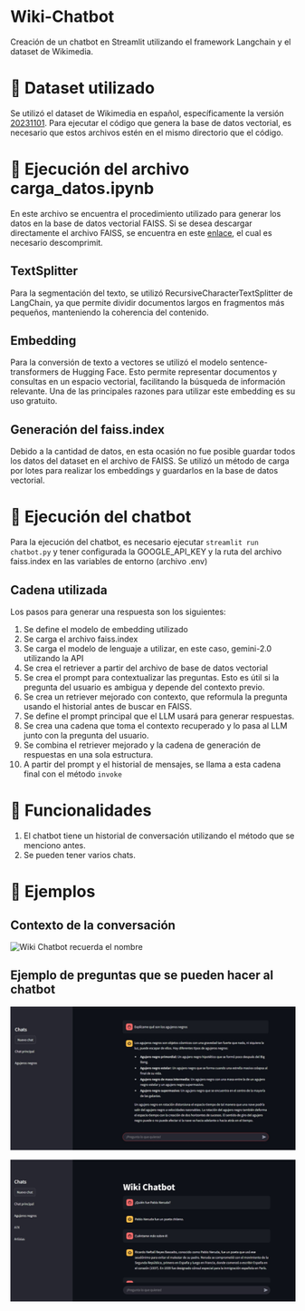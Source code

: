 # Wiki-Chatbot
Creación de un chatbot en Streamlit utilizando el framework Langchain y el dataset de Wikimedia.

# 📌 Dataset utilizado
Se utilizó el dataset de Wikimedia en español, específicamente la versión [20231101](https://huggingface.co/datasets/wikimedia/wikipedia/viewer/20231101.es). Para ejecutar el código que genera la base de datos vectorial, es necesario que estos archivos estén en el mismo directorio que el código.

# 📌 Ejecución del archivo carga_datos.ipynb
En este archivo se encuentra el procedimiento utilizado para generar los datos en la base de datos vectorial FAISS. Si se desea descargar directamente el archivo FAISS, se encuentra en este [enlace](https://drive.google.com/file/d/1DEGFLW81RfkzR_Uiizu5hxaSj0CCDpKD/view?usp=sharing), el cual es necesario descomprimit.

## TextSplitter
Para la segmentación del texto, se utilizó RecursiveCharacterTextSplitter de LangChain, ya que permite dividir documentos largos en fragmentos más pequeños, manteniendo la coherencia del contenido.

## Embedding
Para la conversión de texto a vectores se utilizó el modelo sentence-transformers de Hugging Face. Esto permite representar documentos y consultas en un espacio vectorial, facilitando la búsqueda de información relevante. Una de las principales razones para utilizar este embedding es su uso gratuito.

## Generación del faiss.index
Debido a la cantidad de datos, en esta ocasión no fue posible guardar todos los datos del dataset en el archivo de FAISS. Se utilizó un método de carga por lotes para realizar los embeddings y guardarlos en la base de datos vectorial.

# 📌 Ejecución del chatbot
Para la ejecución del chatbot, es necesario ejecutar ` streamlit run chatbot.py ` y tener configurada la GOOGLE_API_KEY y la ruta del archivo faiss.index en las variables de entorno (archivo .env)

## Cadena utilizada
Los pasos para generar una respuesta son los siguientes:

1. Se define el modelo de embedding utilizado
2. Se carga el archivo faiss.index
3. Se carga el modelo de lenguaje a utilizar, en este caso, gemini-2.0 utilizando la API
4. Se crea el retriever a partir del archivo de base de datos vectorial
5. Se crea el prompt para contextualizar las preguntas. Esto es útil si la pregunta del usuario es ambigua y depende del contexto previo.
6. Se crea un retriever mejorado con contexto, que reformula la pregunta usando el historial antes de buscar en FAISS.
7. Se define el prompt principal que el LLM usará para generar respuestas.
8. Se crea una cadena que toma el contexto recuperado y lo pasa al LLM junto con la pregunta del usuario.
9. Se combina el retriever mejorado y la cadena de generación de respuestas en una sola estructura.
10. A partir del prompt y el historial de mensajes, se llama a esta cadena final con el método ` invoke `

# 📌 Funcionalidades
1. El chatbot tiene un historial de conversación utilizando el método que se menciono antes.
2. Se pueden tener varios chats.

# 📌 Ejemplos

## Contexto de la conversación

![Wiki Chatbot recuerda el nombre](/memoria.jpeg)

## Ejemplo de preguntas que se pueden hacer al chatbot
![Pregunta sobre agujeros negros](/pregunta1.jpeg)

![Pregunta sobre Pablo Neruda](/pregunta2.jpeg)
   


